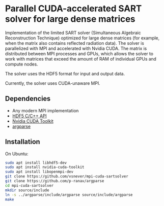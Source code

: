 Parallel CUDA-accelerated SART solver for large dense matrices
==============================================================

Implementation of the limited SART solver (Simultaneous Algebraic Reconstruction Technique)
optimized for large dense matrices (for example, when the matrix also contains reflected
radiation data). The solver is parallelized with MPI and accelerated with Nvidia CUDA.
The matrix is ​​distributed between MPI processes and GPUs, which allows the solver to work
with matrices that exceed the amount of RAM of individual GPUs and compute nodes.

The solver uses the HDF5 format for input and output data.

Currently, the solver uses CUDA-unaware MPI.

Dependencies
------------

- Any modern MPI implementation
- [HDF5 C/C++ API](https://github.com/HDFGroup/hdf5)
- [Nvidia CUDA Toolkit](https://developer.nvidia.com/cuda-downloads)
- [argparse](https://github.com/p-ranav/argparse)

Installation
------------

On Ubuntu:
```bash
sudo apt install libhdf5-dev
sudo apt install nvidia-cuda-toolkit
sudo apt install libopenmpi-dev
git clone https://github.com/vsnever/mpi-cuda-sartsolver
git clone https://github.com/p-ranav/argparse
cd mpi-cuda-sartsolver
mkdir source/include 
ln -s ../argparse/include/argparse source/include/argparse
make
```

